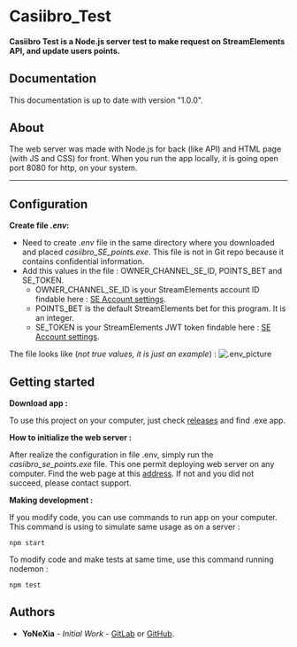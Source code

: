 # Casiibro_Test

#### Casiibro Test is a Node.js server test to make request on StreamElements API, and update users points.

## Documentation

This documentation is up to date with version "1.0.0".

## About

The web server was made with Node.js for back (like API) and HTML page (with JS and CSS) for front. When you run the app locally, it is going open port 8080 for http, on your system.


   
-----------------  
## Configuration

**Create file _.env_:**

- Need to create _.env_ file in the same directory where you downloaded and placed _casiibro_SE_points.exe_. This file is not in Git repo because it contains confidential information.
- Add this values in the file : OWNER_CHANNEL_SE_ID, POINTS_BET and SE_TOKEN.
    - OWNER_CHANNEL_SE_ID is your StreamElements account ID findable here : [SE Account settings](https://streamelements.com/dashboard/account/channels).
    - POINTS_BET is the default StreamElements bet for this program. It is an integer.
    - SE_TOKEN is your StreamElements JWT token findable here : [SE Account settings](https://streamelements.com/dashboard/account/channels).

The file looks like (_not true values, it is just an example_) : ![.env_picture](https://i.ibb.co/C8cYTGz/image-2021-07-09-160638.png)

## Getting started

**Download app :**

To use this project on your computer, just check [releases](https://github.com/YoNeXia/Casiibro_Test/releases) and find .exe app.

**How to initialize the web server :**

After realize the configuration in file .env, simply run the _casiibro_se_points.exe_ file. This one permit deploying web server on any computer. Find the web page at this [address](http://localhost:8080). If not and you did not succeed, please contact support.



**Making development :**

If you modify code, you can use commands to run app on your computer. This command is using to simulate same usage as on a server :

    npm start

To modify code and make tests at same time, use this command running nodemon :

    npm test

## Authors

- **YoNeXia** - _Initial Work_ - [GitLab](https://gitlab.com/YoNeXia) or [GitHub](https://github.com/YoNeXia).
